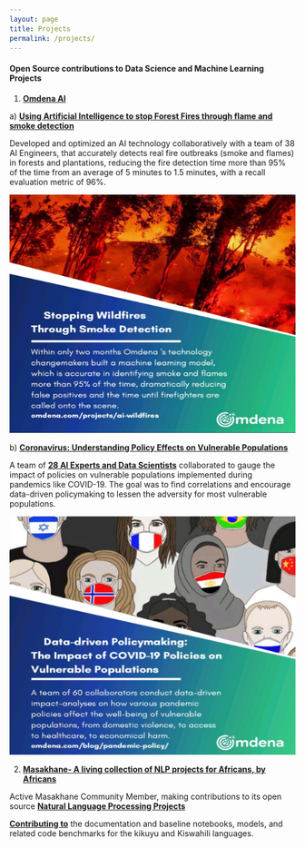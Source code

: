 ```yaml
---
layout: page
title: Projects
permalink: /projects/
---
```


#### Open Source contributions to Data Science and Machine Learning Projects

1.  [**Omdena AI**](https://omdena.com)
 
a) [**Using Artificial Intelligence to stop Forest Fires through flame and smoke detection**](https://omdena.com/blog/stop-wildfires/)
	
Developed and optimized an AI technology collaboratively with a team of 38 AI Engineers, that accurately detects real fire outbreaks (smoke and flames) in forests and plantations, reducing the fire detection time more than 95% of the time from an average of 5 minutes to 1.5 minutes, with a recall evaluation metric of 96%.

<p align="center">
  <img width="540" height="420" src="https://raw.githubusercontent.com/kennedykwangari/kennedykwangari.github.io/master/images/smoke.jpg">
</p>



b) [**Coronavirus: Understanding Policy Effects on Vulnerable Populations**](https://omdena.com/projects/ai-pandemics/)


A team of [**28 AI Experts and Data Scientists**](https://omdena.com/blog/artificial-intelligence-covid19/) collaborated to gauge the impact of policies on vulnerable populations implemented during pandemics like COVID-19. The goal was to find correlations and encourage data-driven policymaking to lessen the adversity for most vulnerable populations.

	
<p align="center">
  <img width="540" height="420" src="https://raw.githubusercontent.com/kennedykwangari/kennedykwangari.github.io/master/images/data.jpg">
</p>


2.  [**Masakhane- A living collection of NLP projects for Africans, by Africans**](https://www.masakhane.io)

 
 Active Masakhane Community Member, making contributions to its open source [**Natural Language Processing Projects**](https://github.com/masakhane-io/masakhane-mt)
 
 [**Contributing to**](https://www.masakhane.io/community) the documentation and baseline notebooks, models, and related code benchmarks for the kikuyu and Kiswahili languages.

